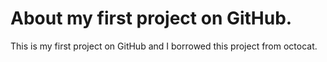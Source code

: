 # About my first project on GitHub.
This is my first project on GitHub and I borrowed this project from octocat.
